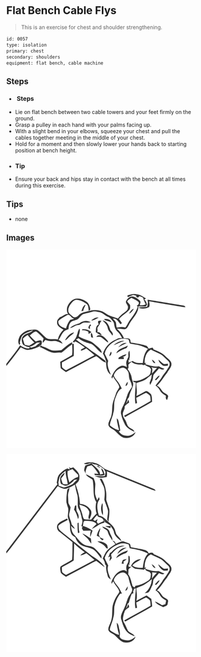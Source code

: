 # Flat Bench Cable Flys
> This is an exercise for chest and shoulder strengthening.

``` 
id: 0057 
type: isolation 
primary: chest 
secondary: shoulders 
equipment: flat bench, cable machine 
``` 

## Steps

 - <h3> Steps</h3>
 - Lie on flat bench between two cable towers and your feet firmly on the ground.
 - Grasp a pulley in each hand with your palms facing up.
 - With a slight bend in your elbows, squeeze your chest and pull the cables together meeting in the middle of your chest.
 - Hold for a moment and then slowly lower your hands back to starting position at bench height.
 - <h3>Tip</h3>
 - Ensure your back and hips stay in contact with the bench at all times during this exercise.

## Tips

 - none

## Images

![](../svg/0057-relaxation.svg)

![](../svg/0057-tension.svg)
